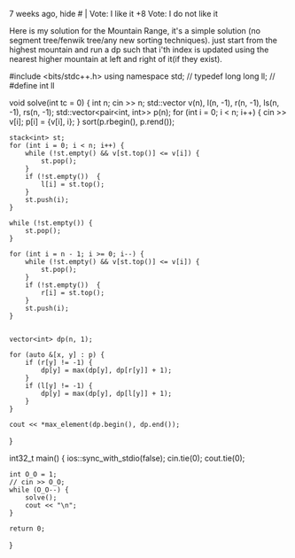  7 weeks ago, hide # |
  Vote: I like it +8 Vote: I do not like it

Here is my solution for the Mountain Range, it's a simple solution (no segment tree/fenwik tree/any new sorting techniques). just start from the highest mountain and run a dp such that i'th index is updated using the nearest higher mountain at left and right of it(if they exist).

#include <bits/stdc++.h>
using namespace std;
// typedef long long ll;
// #define int ll

void solve(int tc = 0) {
    int n;
    cin >> n;
    std::vector<int> v(n), l(n, -1), r(n, -1), ls(n, -1), rs(n, -1);
    std::vector<pair<int, int>> p(n);
    for (int i = 0; i < n; i++) {
        cin >> v[i];
        p[i] = {v[i], i};
    }
    sort(p.rbegin(), p.rend());
 
    stack<int> st;
    for (int i = 0; i < n; i++) {
        while (!st.empty() && v[st.top()] <= v[i]) {
            st.pop();
        }
        if (!st.empty())  {
            l[i] = st.top();
        }
        st.push(i);
    }
 
    while (!st.empty()) {
        st.pop();
    }
 
    for (int i = n - 1; i >= 0; i--) {
        while (!st.empty() && v[st.top()] <= v[i]) {
            st.pop();
        }
        if (!st.empty())  {
            r[i] = st.top();
        }
        st.push(i);
    }


    vector<int> dp(n, 1);

    for (auto &[x, y] : p) {
        if (r[y] != -1) {
            dp[y] = max(dp[y], dp[r[y]] + 1);
        }
        if (l[y] != -1) {
            dp[y] = max(dp[y], dp[l[y]] + 1); 
        }
    }

    cout << *max_element(dp.begin(), dp.end());
 
 
}
 
int32_t main() {
    ios::sync_with_stdio(false);
    cin.tie(0);
    cout.tie(0);
 
    int O_O = 1;
    // cin >> O_O;
    while (O_O--) {
        solve();
        cout << "\n";
    }
 
    return 0;
}

